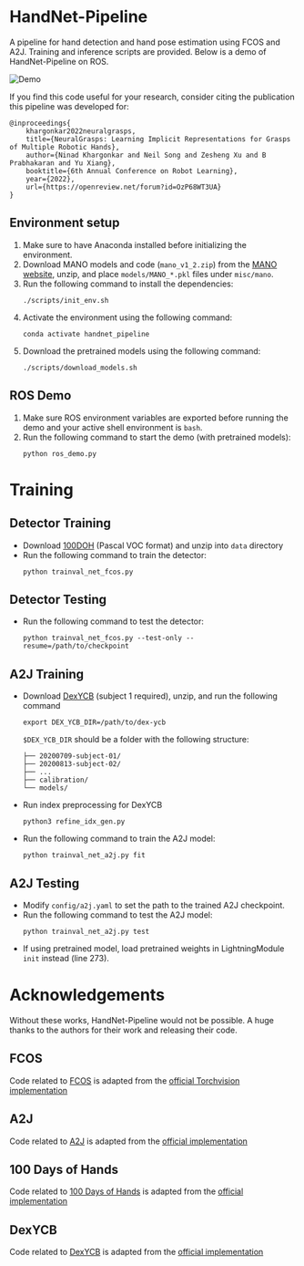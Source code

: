 # HandNet-Pipeline

A pipeline for hand detection and hand pose estimation using FCOS and A2J. Training and inference scripts are provided. Below is a demo of HandNet-Pipeline on ROS.

![Demo](assets/demo.gif)

If you find this code useful for your research, consider citing the publication this pipeline was developed for:

```
@inproceedings{
    khargonkar2022neuralgrasps,
    title={NeuralGrasps: Learning Implicit Representations for Grasps of Multiple Robotic Hands},
    author={Ninad Khargonkar and Neil Song and Zesheng Xu and B Prabhakaran and Yu Xiang},
    booktitle={6th Annual Conference on Robot Learning},
    year={2022},
    url={https://openreview.net/forum?id=OzP68WT3UA}
}
```

## Environment setup
1. Make sure to have Anaconda installed before initializing the environment.
2. Download MANO models and code (`mano_v1_2.zip`) from the [MANO website](https://mano.is.tue.mpg.de), unzip, and place `models/MANO_*.pkl` files under `misc/mano`.
3. Run the following command to install the dependencies:
    ```
    ./scripts/init_env.sh
    ```
4. Activate the environment using the following command:
    ```
    conda activate handnet_pipeline
    ```
5. Download the pretrained models using the following command:
    ```
    ./scripts/download_models.sh
    ```

## ROS Demo
1. Make sure ROS environment variables are exported before running the demo and your active shell environment is `bash`.
2. Run the following command to start the demo (with pretrained models):
    ```
    python ros_demo.py
    ```

# Training

## Detector Training
 - Download [100DOH](https://fouheylab.eecs.umich.edu/~dandans/projects/100DOH/download.html) (Pascal VOC format) and unzip into `data` directory
 - Run the following command to train the detector:
    ```
    python trainval_net_fcos.py
    ```
## Detector Testing
 - Run the following command to test the detector:
    ```
    python trainval_net_fcos.py --test-only --resume=/path/to/checkpoint
    ```
## A2J Training
 - Download [DexYCB](https://dex-ycb.github.io/) (subject 1 required), unzip, and run the following command
    ```Shell
    export DEX_YCB_DIR=/path/to/dex-ycb
    ```
    `$DEX_YCB_DIR` should be a folder with the following structure:

    ```Shell
    ├── 20200709-subject-01/
    ├── 20200813-subject-02/
    ├── ...
    ├── calibration/
    └── models/
    ```
 - Run index preprocessing for DexYCB
   ```
   python3 refine_idx_gen.py
   ```
 - Run the following command to train the A2J model:
    ```
    python trainval_net_a2j.py fit
    ```
## A2J Testing
 - Modify `config/a2j.yaml` to set the path to the trained A2J checkpoint.
 - Run the following command to test the A2J model:
    ```
    python trainval_net_a2j.py test
    ```
 - If using pretrained model, load pretrained weights in LightningModule `init` instead (line 273).

# Acknowledgements
Without these works, HandNet-Pipeline would not be possible. A huge thanks to the authors for their work and releasing their code.
## FCOS
Code related to [FCOS](https://arxiv.org/abs/2006.09214) is adapted from the [official Torchvision implementation](https://github.com/pytorch/vision/blob/main/torchvision/models/detection/fcos.py)
## A2J
Code related to [A2J](https://arxiv.org/abs/1908.09999) is adapted from the [official implementation](https://github.com/zhangboshen/A2J)
## 100 Days of Hands
Code related to [100 Days of Hands](https://fouheylab.eecs.umich.edu/~dandans/projects/100DOH/file/hands.pdf) is adapted from the [official implementation](https://github.com/ddshan/hand_object_detector)
## DexYCB
Code related to [DexYCB](https://dex-ycb.github.io/assets/chao_cvpr2021.pdf) is adapted from the [official implementation](https://github.com/NVlabs/dex-ycb-toolkit)

